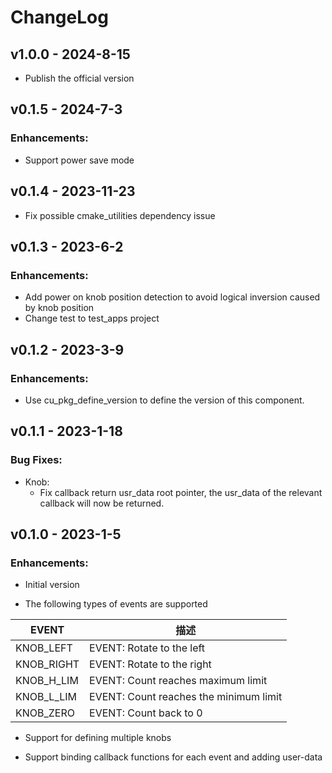 # ChangeLog

## v1.0.0 - 2024-8-15

* Publish the official version

## v0.1.5 - 2024-7-3

###  Enhancements:
* Support power save mode

## v0.1.4 - 2023-11-23

* Fix possible cmake_utilities dependency issue

## v0.1.3 - 2023-6-2

###  Enhancements:

* Add power on knob position detection to avoid logical inversion caused by knob position
* Change test to test_apps project

## v0.1.2 - 2023-3-9

### Enhancements:

* Use cu_pkg_define_version to define the version of this component.

## v0.1.1 - 2023-1-18

### Bug Fixes:

* Knob:
  * Fix callback return usr_data root pointer, the usr_data of the relevant callback will now be returned.

## v0.1.0 - 2023-1-5

### Enhancements:

* Initial version

* The following types of events are supported

|   EVENT    |                  描述                  |
| ---------- | -------------------------------------- |
| KNOB_LEFT  | EVENT: Rotate to the left              |
| KNOB_RIGHT | EVENT: Rotate to the right             |
| KNOB_H_LIM | EVENT: Count reaches maximum limit     |
| KNOB_L_LIM | EVENT: Count reaches the minimum limit |
| KNOB_ZERO  | EVENT: Count back to 0                 |

* Support for defining multiple knobs

* Support binding callback functions for each event and adding user-data